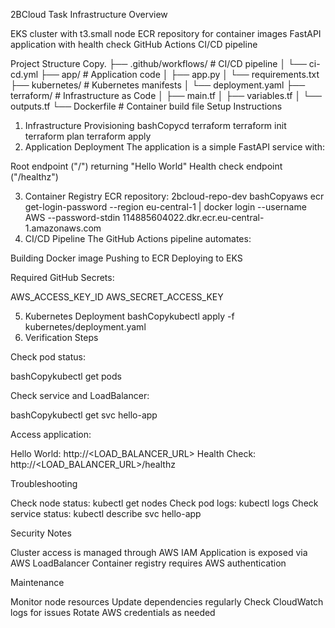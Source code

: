 2BCloud Task
Infrastructure Overview

EKS cluster with t3.small node
ECR repository for container images
FastAPI application with health check
GitHub Actions CI/CD pipeline

Project Structure
Copy.
├── .github/workflows/    # CI/CD pipeline
│   └── ci-cd.yml
├── app/                  # Application code
│   ├── app.py
│   └── requirements.txt
├── kubernetes/          # Kubernetes manifests
│   └── deployment.yaml
├── terraform/          # Infrastructure as Code
│   ├── main.tf
│   ├── variables.tf
│   └── outputs.tf
└── Dockerfile          # Container build file
Setup Instructions
1. Infrastructure Provisioning
bashCopycd terraform
terraform init
terraform plan
terraform apply
2. Application Deployment
The application is a simple FastAPI service with:

Root endpoint ("/") returning "Hello World"
Health check endpoint ("/healthz")

3. Container Registry
ECR repository: 2bcloud-repo-dev
bashCopyaws ecr get-login-password --region eu-central-1 | docker login --username AWS --password-stdin 114885604022.dkr.ecr.eu-central-1.amazonaws.com
4. CI/CD Pipeline
The GitHub Actions pipeline automates:

Building Docker image
Pushing to ECR
Deploying to EKS

Required GitHub Secrets:

AWS_ACCESS_KEY_ID
AWS_SECRET_ACCESS_KEY

5. Kubernetes Deployment
bashCopykubectl apply -f kubernetes/deployment.yaml
6. Verification Steps

Check pod status:

bashCopykubectl get pods

Check service and LoadBalancer:

bashCopykubectl get svc hello-app

Access application:


Hello World: http://<LOAD_BALANCER_URL>
Health Check: http://<LOAD_BALANCER_URL>/healthz

Troubleshooting

Check node status: kubectl get nodes
Check pod logs: kubectl logs <pod-name>
Check service status: kubectl describe svc hello-app

Security Notes

Cluster access is managed through AWS IAM
Application is exposed via AWS LoadBalancer
Container registry requires AWS authentication

Maintenance

Monitor node resources
Update dependencies regularly
Check CloudWatch logs for issues
Rotate AWS credentials as needed
